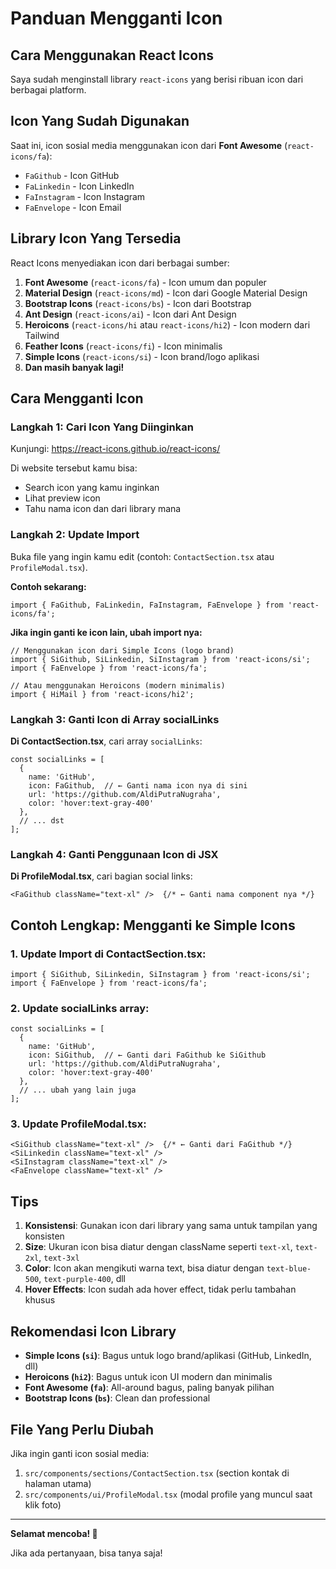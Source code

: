 # Panduan Mengganti Icon

## Cara Menggunakan React Icons

Saya sudah menginstall library `react-icons` yang berisi ribuan icon dari berbagai platform.

## Icon Yang Sudah Digunakan

Saat ini, icon sosial media menggunakan icon dari **Font Awesome** (`react-icons/fa`):
- `FaGithub` - Icon GitHub
- `FaLinkedin` - Icon LinkedIn  
- `FaInstagram` - Icon Instagram
- `FaEnvelope` - Icon Email

## Library Icon Yang Tersedia

React Icons menyediakan icon dari berbagai sumber:

1. **Font Awesome** (`react-icons/fa`) - Icon umum dan populer
2. **Material Design** (`react-icons/md`) - Icon dari Google Material Design
3. **Bootstrap Icons** (`react-icons/bs`) - Icon dari Bootstrap
4. **Ant Design** (`react-icons/ai`) - Icon dari Ant Design
5. **Heroicons** (`react-icons/hi` atau `react-icons/hi2`) - Icon modern dari Tailwind
6. **Feather Icons** (`react-icons/fi`) - Icon minimalis
7. **Simple Icons** (`react-icons/si`) - Icon brand/logo aplikasi
8. **Dan masih banyak lagi!**

## Cara Mengganti Icon

### Langkah 1: Cari Icon Yang Diinginkan

Kunjungi: https://react-icons.github.io/react-icons/

Di website tersebut kamu bisa:
- Search icon yang kamu inginkan
- Lihat preview icon
- Tahu nama icon dan dari library mana

### Langkah 2: Update Import

Buka file yang ingin kamu edit (contoh: `ContactSection.tsx` atau `ProfileModal.tsx`).

**Contoh sekarang:**
```tsx
import { FaGithub, FaLinkedin, FaInstagram, FaEnvelope } from 'react-icons/fa';
```

**Jika ingin ganti ke icon lain, ubah import nya:**
```tsx
// Menggunakan icon dari Simple Icons (logo brand)
import { SiGithub, SiLinkedin, SiInstagram } from 'react-icons/si';
import { FaEnvelope } from 'react-icons/fa';

// Atau menggunakan Heroicons (modern minimalis)
import { HiMail } from 'react-icons/hi2';
```

### Langkah 3: Ganti Icon di Array socialLinks

**Di ContactSection.tsx**, cari array `socialLinks`:

```tsx
const socialLinks = [
  {
    name: 'GitHub',
    icon: FaGithub,  // ← Ganti nama icon nya di sini
    url: 'https://github.com/AldiPutraNugraha',
    color: 'hover:text-gray-400'
  },
  // ... dst
];
```

### Langkah 4: Ganti Penggunaan Icon di JSX

**Di ProfileModal.tsx**, cari bagian social links:

```tsx
<FaGithub className="text-xl" />  {/* ← Ganti nama component nya */}
```

## Contoh Lengkap: Mengganti ke Simple Icons

### 1. Update Import di ContactSection.tsx:
```tsx
import { SiGithub, SiLinkedin, SiInstagram } from 'react-icons/si';
import { FaEnvelope } from 'react-icons/fa';
```

### 2. Update socialLinks array:
```tsx
const socialLinks = [
  {
    name: 'GitHub',
    icon: SiGithub,  // ← Ganti dari FaGithub ke SiGithub
    url: 'https://github.com/AldiPutraNugraha',
    color: 'hover:text-gray-400'
  },
  // ... ubah yang lain juga
];
```

### 3. Update ProfileModal.tsx:
```tsx
<SiGithub className="text-xl" />  {/* ← Ganti dari FaGithub */}
<SiLinkedin className="text-xl" />
<SiInstagram className="text-xl" />
<FaEnvelope className="text-xl" />
```

## Tips

1. **Konsistensi**: Gunakan icon dari library yang sama untuk tampilan yang konsisten
2. **Size**: Ukuran icon bisa diatur dengan className seperti `text-xl`, `text-2xl`, `text-3xl`
3. **Color**: Icon akan mengikuti warna text, bisa diatur dengan `text-blue-500`, `text-purple-400`, dll
4. **Hover Effects**: Icon sudah ada hover effect, tidak perlu tambahan khusus

## Rekomendasi Icon Library

- **Simple Icons (`si`)**: Bagus untuk logo brand/aplikasi (GitHub, LinkedIn, dll)
- **Heroicons (`hi2`)**: Bagus untuk icon UI modern dan minimalis
- **Font Awesome (`fa`)**: All-around bagus, paling banyak pilihan
- **Bootstrap Icons (`bs`)**: Clean dan professional

## File Yang Perlu Diubah

Jika ingin ganti icon sosial media:
1. `src/components/sections/ContactSection.tsx` (section kontak di halaman utama)
2. `src/components/ui/ProfileModal.tsx` (modal profile yang muncul saat klik foto)

---

**Selamat mencoba! 🚀**

Jika ada pertanyaan, bisa tanya saja!

